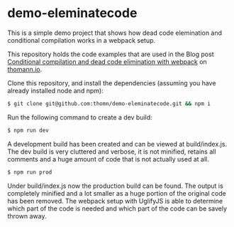 # demo-eleminatecode

This is a simple demo project that shows how dead code elemination and conditional compilation works in a webpack setup.

This repository holds the code examples that are used in the Blog post [Conditional compilation and dead code elimination with webpack](https://www.thomann.io/blog/post/webpack_conditional_compilation_dead_code_elimination) on [thomann.io](https://www.thomann.io).

Clone this repository, and install the dependencies (assuming you have already installed node and npm):
````bash
$ git clone git@github.com:thomn/demo-eleminatecode.git && npm i
````

Run the following command to create a dev build:
````bash
$ npm run dev
````

A development build has been created and can be viewed at build/index.js. The dev build is very cluttered and verbose, it is not minified, retains all comments and a huge amount of code that is not actually used at all.

````bash
$ npm run prod
````
Under build/index.js now the production build can be found. The output is completely minified and a lot smaller as a huge portion of the original code has been removed. The webpack setup with UglifyJS is able to determine which part of the code is needed and which part of the code can be savely thrown away.
